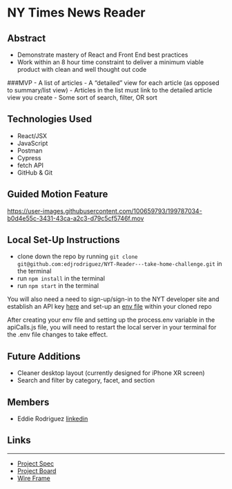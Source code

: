 # NY Times News Reader

## Abstract
   - Demonstrate mastery of React and Front End best practices
   - Work within an 8 hour time constraint to deliver a minimum viable product with clean and well thought out code

   ###MVP 
       - A list of articles
       - A “detailed” view for each article (as opposed to summary/list view)
       - Articles in the list must link to the detailed article view you create
       - Some sort of search, filter, OR sort

## Technologies Used
- React/JSX
- JavaScript
- Postman
- Cypress
- fetch API 
- GitHub & Git

## Guided Motion Feature
https://user-images.githubusercontent.com/100659793/199787034-b0d4e55c-3431-43ca-a2c3-d79c5cf5746f.mov

## Local Set-Up Instructions
* clone down the repo by running `git clone git@github.com:edjrodriguez/NYT-Reader---take-home-challenge.git` in the terminal
* run `npm install` in the terminal
* run `npm start` in the terminal

You will also need a need to sign-up/sign-in to the NYT developer site and establish an API key [here](https://developer.nytimes.com/get-started) and set-up an [env file](https://dev.to/anuradhasivasubramanian/5-things-to-remember-when-using-an-env-file-to-store-you-api-key-in-a-react-app-4f2o) within your cloned repo

After creating your env file and setting up the process.env variable in the apiCalls.js file, you will need to restart the local server in your terminal for the .env file changes to take effect.

## Future Additions 
 * Cleaner desktop layout (currently designed for iPhone XR screen)
 * Search and filter by category, facet, and section

## Members
- Eddie Rodriguez [linkedin](https://www.linkedin.com/in/edward-rodriguez-1b497423b/)

## Links
__________________________
- [Project Spec](https://mod4.turing.edu/projects/take_home/take_home_fe)
- [Project Board](https://github.com/users/edjrodriguez/projects/1/views/1)
- [Wire Frame](https://www.figma.com/file/whEeOywZ65Cjjmblzlc2IG/New-York-Times-News-Reader?node-id=1%3A40)
